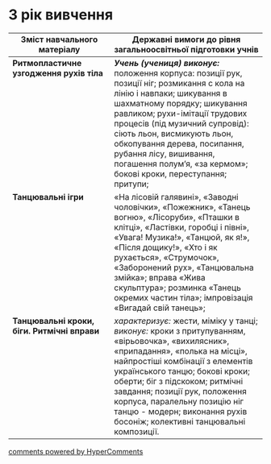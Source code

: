 <div id="hypercomments_widget" class="js-hypercomments-widget invisible"></div>

# 3 рік вивчення

<table>
  <tr>
    <td width="40%" align="center"><b>Зміст навчального матеріалу</b></td>
    <td width="60%" align="center"><b>Державні вимоги до рівня загальноосвітньої підготовки учнів</b></td>
  </tr>
<tbody>
  <tr>
    <td width="40%" style="vertical-align:top !important;">
    <b>Ритмопластичне узгодження рухів тіла</b>
    </td>
    <td width="60%" style="vertical-align:top !important;">
     <i><b>Учень (учениця) виконує:</b></i><br>
     положення корпуса: позиції рук, позиції ніг; розмикання с кола на лінію і навпаки; шикування в шахматному порядку; шикування равликом; рухи-імітації трудових процесів (під музичний супровід): сіють льон, висмикують льон, обкопування дерева, посипання, рубання лісу, вишивання, погашення полум’я, «за кермом»; бокові кроки, переступання; притупи;
    </td>
  </tr>
  <tr>
    <td width="40%" style="vertical-align:top !important;">
    <b>Танцювальні ігри</b>
    </td>
    <td width="60%" style="vertical-align:top !important;">
     «На лісовій галявині», «Заводні чоловічки», «Пожежник», «Танець вогню», «Лісоруби», «Пташки в клітці», «Ластівки, горобці і півні», «Увага! Музика!», «Танцюй, як я!», «Після дощику!», «Хто і як рухається», «Струмочок», «Заборонений рух», «Танцювальна змійка»; вправа «Жива скульптура»; розминка «Танець окремих частин тіла»; імпровізація «Вигадай свій танець»;
    </td>
  </tr>
  <tr>
    <td width="40%" style="vertical-align:top !important;">
    <b>Танцювальні кроки, біги. Ритмічні вправи</b>
    </td>
    <td width="60%" style="vertical-align:top !important;">
    <i>характеризує:</i> жести, міміку у танці;<br>
    <i>виконує:</i> кроки з притупуванням, «вірьовочка», «вихилясник», «припадання», «полька на місці», найпростіші комбінації з елементів українського танцю; бокові кроки; оберти; біг з підскоком; ритмічні завдання; позиції рук, положення корпуса, паралельну позицію ніг танцю - модерн; виконання рухів босоніж; колективні танцювальні композиції.
    </td>
  </tr>
</tbody>
</table>

<div class="js-hypercomments-container">
<a href="http://hypercomments.com" class="hc-link" title="comments widget">comments powered by HyperComments</a>
</div>